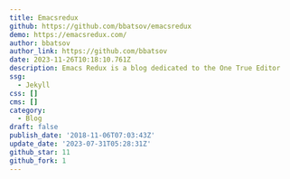 ```yaml
---
title: Emacsredux
github: https://github.com/bbatsov/emacsredux
demo: https://emacsredux.com/
author: bbatsov
author_link: https://github.com/bbatsov
date: 2023-11-26T10:18:10.761Z
description: Emacs Redux is a blog dedicated to the One True Editor
ssg:
  - Jekyll
css: []
cms: []
category:
  - Blog
draft: false
publish_date: '2018-11-06T07:03:43Z'
update_date: '2023-07-31T05:28:31Z'
github_star: 11
github_fork: 1
---
```

